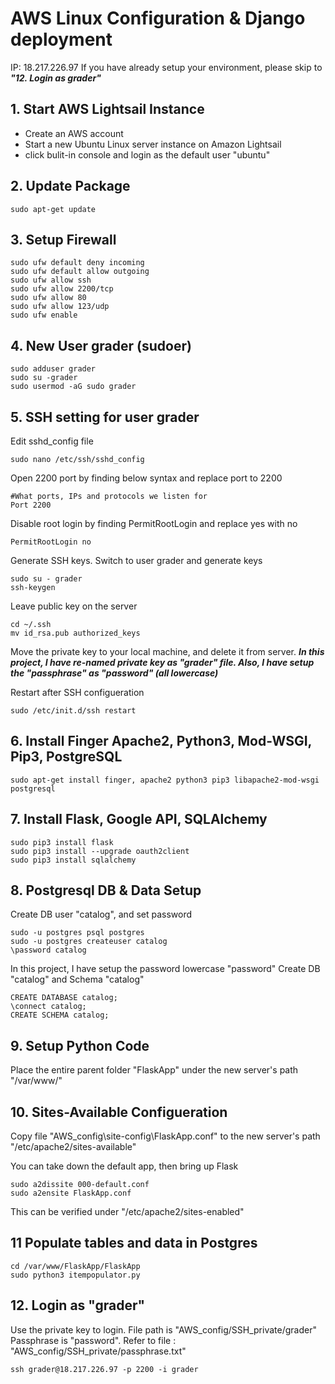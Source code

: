# AWS Linux Configuration & Django deployment
IP: 18.217.226.97
If you have already setup your environment, please skip to ***"12. Login as grader"***

## 1. Start AWS Lightsail Instance
- Create an AWS account
- Start a new Ubuntu Linux server instance on Amazon Lightsail
- click bulit-in console and login as the default user "ubuntu"
    
## 2. Update Package
    sudo apt-get update

## 3. Setup Firewall
    sudo ufw default deny incoming
    sudo ufw default allow outgoing
    sudo ufw allow ssh
    sudo ufw allow 2200/tcp 
    sudo ufw allow 80
    sudo ufw allow 123/udp
    sudo ufw enable
    
## 4. New User grader (sudoer)

    sudo adduser grader
    sudo su -grader
    sudo usermod -aG sudo grader
    
## 5. SSH setting for user grader
Edit sshd_config file

    sudo nano /etc/ssh/sshd_config
    
Open 2200 port by finding below syntax and replace port to 2200

    #What ports, IPs and protocols we listen for
    Port 2200
    
Disable root login by finding PermitRootLogin and replace yes with no

    PermitRootLogin no
    
Generate SSH keys.
Switch to user grader and generate keys
    
    sudo su - grader
    ssh-keygen
    
Leave public key on the server
    
    cd ~/.ssh
    mv id_rsa.pub authorized_keys
    
Move the private key to your local machine, and delete it from server.
***In this project, I have re-named private key as "grader" file. Also, I have setup the "passphrase" as "password" (all lowercase)***

Restart after SSH configueration

    sudo /etc/init.d/ssh restart

## 6. Install Finger Apache2, Python3, Mod-WSGI, Pip3, PostgreSQL
    
    sudo apt-get install finger, apache2 python3 pip3 libapache2-mod-wsgi postgresql    

## 7. Install Flask, Google API, SQLAlchemy
    sudo pip3 install flask
    sudo pip3 install --upgrade oauth2client
    sudo pip3 install sqlalchemy

## 8. Postgresql DB & Data Setup
Create DB user "catalog", and set password

    sudo -u postgres psql postgres
    sudo -u postgres createuser catalog
    \password catalog

In this project, I have setup the password lowercase "password"
Create DB "catalog" and Schema "catalog"

    CREATE DATABASE catalog;
    \connect catalog;
    CREATE SCHEMA catalog;

## 9. Setup Python Code 
Place the entire parent folder "FlaskApp" under the new server's path "/var/www/"

## 10. Sites-Available Configueration
Copy file "AWS_config\site-config\FlaskApp.conf" to the new server's path "/etc/apache2/sites-available" 

You can take down the default app, then bring up Flask

    sudo a2dissite 000-default.conf
    sudo a2ensite FlaskApp.conf

This can be verified under "/etc/apache2/sites-enabled"

## 11 Populate tables and data in Postgres
    cd /var/www/FlaskApp/FlaskApp
    sudo python3 itempopulator.py

## 12. Login as "grader"
Use the private key to login.
File path is "AWS_config/SSH_private/grader"
Passphrase is "password". Refer to file :  "AWS_config/SSH_private/passphrase.txt"

    ssh grader@18.217.226.97 -p 2200 -i grader




    

